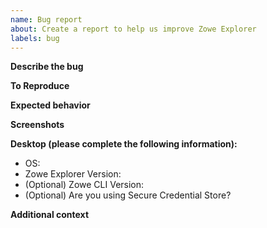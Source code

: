 ```yaml
---
name: Bug report
about: Create a report to help us improve Zowe Explorer
labels: bug
---
```


<!--
  Before opening a new issue, please search our existing issues: https://github.com/zowe/vscode-extension-for-zowe/issues
-->

**Describe the bug**

<!-- A clear and concise description of what the bug is. -->

**To Reproduce**

<!--
Steps to reproduce the behavior:
1. Go to '...'
2. Click on '....'
3. Scroll down to '....'
4. See error
-->

**Expected behavior**

<!-- A clear and concise description of what you expected to happen. -->

**Screenshots**

<!-- If applicable, add screenshots to help explain your problem. -->

**Desktop (please complete the following information):**

-   OS:
-   Zowe Explorer Version:
-   (Optional) Zowe CLI Version:
-   (Optional) Are you using Secure Credential Store?
<!-- If you have SCS installed, please read the documentation for Integrating SCS within Zowe Explorer: https://github.com/zowe/vscode-extension-for-zowe/blob/master/docs/README-Security.md -->

**Additional context**

<!-- Add any other context about the problem here. -->
